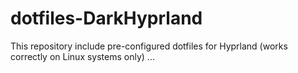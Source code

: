 # dotfiles-DarkHyprland
This repository include pre-configured dotfiles for Hyprland (works correctly on Linux systems only) ...
